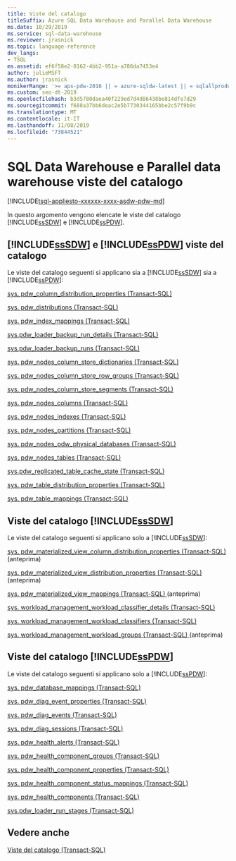 ```yaml
---
title: Viste del catalogo
titleSuffix: Azure SQL Data Warehouse and Parallel Data Warehouse
ms.date: 10/29/2019
ms.service: sql-data-warehouse
ms.reviewer: jrasnick
ms.topic: language-reference
dev_langs:
- TSQL
ms.assetid: ef6f58e2-0162-4bb2-951a-a786da7453e4
author: julieMSFT
ms.author: jrasnick
monikerRange: '>= aps-pdw-2016 || = azure-sqldw-latest || = sqlallproducts-allversions'
ms.custom: seo-dt-2019
ms.openlocfilehash: b3d5780daea40f229ed7d4d86438be814dfe7d29
ms.sourcegitcommit: f688a37bb6deac2e5b7730344165bbe2c57f9b9c
ms.translationtype: MT
ms.contentlocale: it-IT
ms.lasthandoff: 11/08/2019
ms.locfileid: "73844521"
---
```

# <a name="sql-data-warehouse-and-parallel-data-warehouse-catalog-views"></a>SQL Data Warehouse e Parallel data warehouse viste del catalogo

[!INCLUDE[tsql-appliesto-xxxxxx-xxxx-asdw-pdw-md](../../includes/tsql-appliesto-xxxxxx-xxxx-asdw-pdw-md.md)]

 In questo argomento vengono elencate le viste del catalogo [!INCLUDE[ssSDW](../../includes/sssdw-md.md)] e [!INCLUDE[ssPDW](../../includes/sspdw-md.md)].  
  
## <a name="includesssdwincludessssdw-mdmd-and-includesspdwincludessspdw-mdmd-catalog-views"></a>[!INCLUDE[ssSDW](../../includes/sssdw-md.md)] e [!INCLUDE[ssPDW](../../includes/sspdw-md.md)] viste del catalogo  
 Le viste del catalogo seguenti si applicano sia a [!INCLUDE[ssSDW](../../includes/sssdw-md.md)] sia a [!INCLUDE[ssPDW](../../includes/sspdw-md.md)]:  
  
 [sys. pdw_column_distribution_properties &#40;Transact-SQL&#41;](../../relational-databases/system-catalog-views/sys-pdw-column-distribution-properties-transact-sql.md)  
  
 [sys. pdw_distributions &#40;Transact-SQL&#41;](../../relational-databases/system-catalog-views/sys-pdw-distributions-transact-sql.md)  
  
 [sys. pdw_index_mappings &#40;Transact-SQL&#41;](../../relational-databases/system-catalog-views/sys-pdw-index-mappings-transact-sql.md)  
  
 [sys.pdw_loader_backup_run_details &#40;Transact-SQL&#41;](../../relational-databases/system-catalog-views/sys-pdw-loader-backup-run-details-transact-sql.md)  
  
 [sys.pdw_loader_backup_runs &#40;Transact-SQL&#41;](../../relational-databases/system-catalog-views/sys-pdw-loader-backup-runs-transact-sql.md)  
  
 [sys. pdw_nodes_column_store_dictionaries &#40;Transact-SQL&#41;](../../relational-databases/system-catalog-views/sys-pdw-nodes-column-store-dictionaries-transact-sql.md)  
  
 [sys. pdw_nodes_column_store_row_groups &#40;Transact-SQL&#41;](../../relational-databases/system-catalog-views/sys-pdw-nodes-column-store-row-groups-transact-sql.md)  
  
 [sys. pdw_nodes_column_store_segments &#40;Transact-SQL&#41;](../../relational-databases/system-catalog-views/sys-pdw-nodes-column-store-segments-transact-sql.md)  
  
 [sys. pdw_nodes_columns &#40;Transact-SQL&#41;](../../relational-databases/system-catalog-views/sys-pdw-nodes-columns-transact-sql.md)  
  
 [sys. pdw_nodes_indexes &#40;Transact-SQL&#41;](../../relational-databases/system-catalog-views/sys-pdw-nodes-indexes-transact-sql.md)  
  
 [sys. pdw_nodes_partitions &#40;Transact-SQL&#41;](../../relational-databases/system-catalog-views/sys-pdw-nodes-partitions-transact-sql.md)  
  
 [sys. pdw_nodes_pdw_physical_databases &#40;Transact-SQL&#41;](../../relational-databases/system-catalog-views/sys-pdw-nodes-pdw-physical-databases-transact-sql.md)  
  
 [sys. pdw_nodes_tables &#40;Transact-SQL&#41;](../../relational-databases/system-catalog-views/sys-pdw-nodes-tables-transact-sql.md) 

 [sys.pdw_replicated_table_cache_state (Transact-SQL)](sys-pdw-replicated-table-cache-state-transact-sql.md) 
  
 [sys. pdw_table_distribution_properties &#40;Transact-SQL&#41;](../../relational-databases/system-catalog-views/sys-pdw-table-distribution-properties-transact-sql.md)  
  
 [sys. pdw_table_mappings &#40;Transact-SQL&#41;](../../relational-databases/system-catalog-views/sys-pdw-table-mappings-transact-sql.md) 

## <a name="includesssdwincludessssdw-mdmd-catalog-views"></a>Viste del catalogo [!INCLUDE[ssSDW](../../includes/sssdw-md.md)]

 Le viste del catalogo seguenti si applicano solo a [!INCLUDE[ssSDW](../../includes/sssdw-md.md)]:

 [sys. pdw_materialized_view_column_distribution_properties &#40;Transact-SQL&#41; ](/sql/relational-databases/system-catalog-views/sys-pdw-materialized-view-column-distribution-properties-transact-sql?view=azure-sqldw-latest) (anteprima)

 [sys. pdw_materialized_view_distribution_properties &#40;Transact-SQL&#41; ](/sql/relational-databases/system-catalog-views/sys-pdw-materialized-view-distribution-properties-transact-sql?view=azure-sqldw-latest) (anteprima)

 [sys. pdw_materialized_view_mappings &#40;Transact-SQL&#41; ](/sql/relational-databases/system-catalog-views/sys-pdw-materialized-view-mappings-transact-sql?view=azure-sqldw-latest) (anteprima)

 [sys. workload_management_workload_classifier_details &#40;Transact-SQL&#41;](../../relational-databases/system-catalog-views/sys-workload-management-workload-classifier-details-transact-sql.md)
  
 [sys. workload_management_workload_classifiers &#40;Transact-SQL&#41;](../../relational-databases/system-catalog-views/sys-workload-management-workload-classifiers-transact-sql.md)
  
 [sys. workload_management_workload_groups &#40;Transact-SQL&#41; ](/sql/relational-databases/system-catalog-views/sys-workload-management-workload-groups-transact-sql?view=azure-sqldw-latest) (anteprima)


## <a name="includesspdwincludessspdw-mdmd-catalog-views"></a>Viste del catalogo [!INCLUDE[ssPDW](../../includes/sspdw-md.md)]

 Le viste del catalogo seguenti si applicano solo a [!INCLUDE[ssPDW](../../includes/sspdw-md.md)]:

 [sys. pdw_database_mappings &#40;Transact-SQL&#41;](../../relational-databases/system-catalog-views/sys-pdw-database-mappings-transact-sql.md)  
  
 [sys. pdw_diag_event_properties &#40;Transact-SQL&#41;](../../relational-databases/system-catalog-views/sys-pdw-diag-event-properties-transact-sql.md)  
  
 [sys. pdw_diag_events &#40;Transact-SQL&#41;](../../relational-databases/system-catalog-views/sys-pdw-diag-events-transact-sql.md)  
  
 [sys. pdw_diag_sessions &#40;Transact-SQL&#41;](../../relational-databases/system-catalog-views/sys-pdw-diag-sessions-transact-sql.md)  
  
 [sys. pdw_health_alerts &#40;Transact-SQL&#41;](../../relational-databases/system-catalog-views/sys-pdw-health-alerts-transact-sql.md)  
  
 [sys. pdw_health_component_groups &#40;Transact-SQL&#41;](../../relational-databases/system-catalog-views/sys-pdw-health-component-groups-transact-sql.md)  
  
 [sys. pdw_health_component_properties &#40;Transact-SQL&#41;](../../relational-databases/system-catalog-views/sys-pdw-health-component-properties-transact-sql.md)  
  
 [sys. pdw_health_component_status_mappings &#40;Transact-SQL&#41;](../../relational-databases/system-catalog-views/sys-pdw-health-component-status-mappings-transact-sql.md)  
  
 [sys. pdw_health_components &#40;Transact-SQL&#41;](../../relational-databases/system-catalog-views/sys-pdw-health-components-transact-sql.md)  
  
 [sys.pdw_loader_run_stages &#40;Transact-SQL&#41;](../../relational-databases/system-catalog-views/sys-pdw-loader-run-stages-transact-sql.md)  
  
## <a name="see-also"></a>Vedere anche  
 [Viste del catalogo &#40;Transact-SQL&#41;](../../relational-databases/system-catalog-views/catalog-views-transact-sql.md)  
  
  
